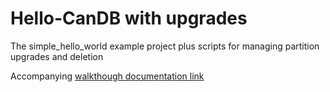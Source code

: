 # Hello-CanDB with upgrades

The simple_hello_world example project plus scripts for managing partition upgrades and deletion

Accompanying [walkthough documentation link](https://docs.google.com/document/d/1lEzMtAnM7ac8dE8zLZ_SE7a5jxgcZpC_XeUz2SK3WQ8)